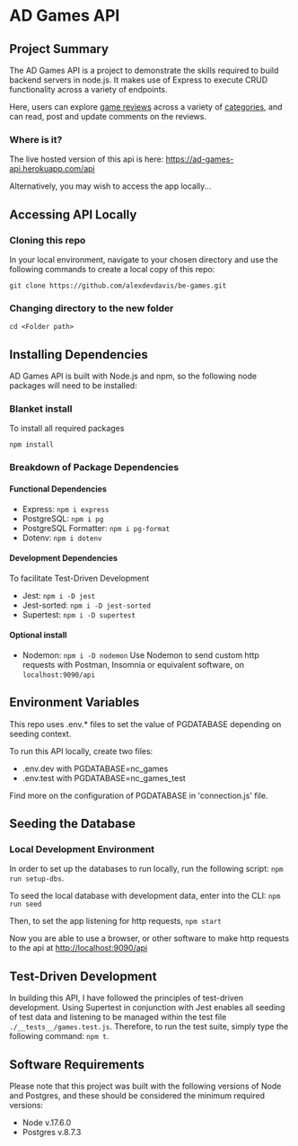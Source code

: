 # AD Games API

## Project Summary

The AD Games API is a project to demonstrate the skills required to build backend servers in node.js.
It makes use of Express to execute CRUD functionality across a variety of endpoints.

Here, users can explore [game reviews](https://ad-games-api.herokuapp.com/api/reviews) across a variety of [categories](https://ad-games-api.herokuapp.com/api/categories), and can read, post and update comments on the reviews.

### Where is it?

The live hosted version of this api is here:
<https://ad-games-api.herokuapp.com/api>

Alternatively, you may wish to access the app locally...

## Accessing API Locally

### Cloning this repo

In your local environment, navigate to your chosen directory and use the following commands to create a local copy of this repo:

``` git clone https://github.com/alexdevdavis/be-games.git ```

### Changing directory to the new folder

``` cd <Folder path> ```

## Installing Dependencies

AD Games API is built with Node.js and npm, so the following node packages will need to be installed:

### Blanket install
To install all required packages
```
npm install
```
### Breakdown of Package Dependencies

#### Functional Dependencies

- Express:  ```npm i express```
- PostgreSQL:  ```npm i pg```
- PostgreSQL Formatter:  ```npm i pg-format```
- Dotenv: ```npm i dotenv```

#### Development Dependencies

To facilitate Test-Driven Development

- Jest:  ```npm i -D jest```
- Jest-sorted:  ```npm i -D jest-sorted```
- Supertest:  ```npm i -D supertest```

#### Optional install

- Nodemon: ```npm i -D nodemon```
Use Nodemon to send custom http requests with Postman, Insomnia or equivalent software, on ```localhost:9090/api```

## Environment Variables

This repo uses .env.* files to set the value of PGDATABASE depending on seeding context.

To run this API locally, create two files:

- .env.dev with PGDATABASE=nc_games
- .env.test with PGDATABASE=nc_games_test

Find more on the configuration of PGDATABASE in 'connection.js' file.

## Seeding the Database

### Local Development Environment

In order to set up the databases to run locally, run the following script: ```npm run setup-dbs```.

To seed the local database with development data, enter into the CLI: ```npm run seed```

Then, to set the app listening for http requests, ```npm start```

Now you are able to use a browser, or other software to make http requests to the api at <http://localhost:9090/api>

## Test-Driven Development

In building this API, I have followed the principles of test-driven development. Using Supertest in conjunction with Jest enables all seeding of test data and listening to be managed within the test file ```./__tests__/games.test.js```.
Therefore, to run the test suite, simply type the following command: ```npm t```.

## Software Requirements

Please note that this project was built with the following versions of Node and Postgres, and these should be considered the minimum required versions:

- Node v.17.6.0
- Postgres v.8.7.3
